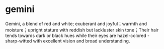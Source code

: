 # gemini
Gemini,  a blend of red and white; exuberant and joyful；warmth and moisture；upright stature with reddish but lackluster skin tone；Their hair tends towards dark or black hues while their eyes are hazel-colored - sharp-witted with excellent vision and broad understanding. 
